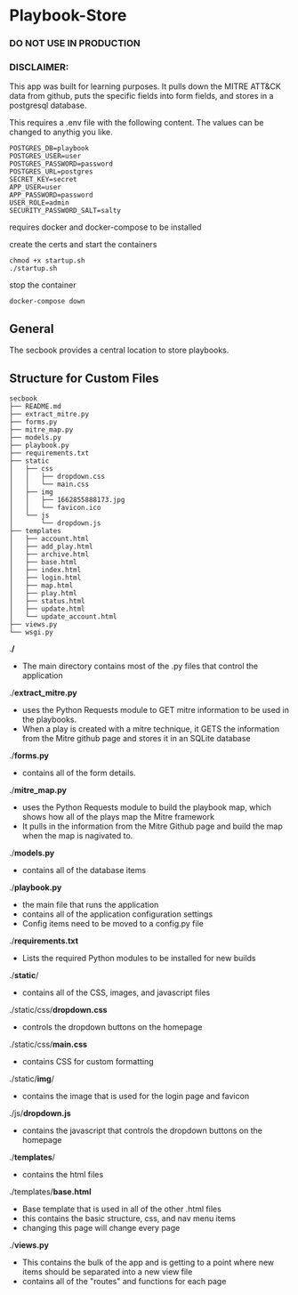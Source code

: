 # Playbook-Store
### DO NOT USE IN PRODUCTION 
### DISCLAIMER:
This app was built for learning purposes. It pulls down the MITRE ATT&CK data from github, puts the specific fields into form fields, and stores in a postgresql database. 

This requires a .env file with the following content. The values can be changed to anythig you like.
```
POSTGRES_DB=playbook
POSTGRES_USER=user
POSTGRES_PASSWORD=password
POSTGRES_URL=postgres
SECRET_KEY=secret
APP_USER=user
APP_PASSWORD=password
USER_ROLE=admin
SECURITY_PASSWORD_SALT=salty
```

requires docker and docker-compose to be installed

create the certs and start the containers

```
chmod +x startup.sh
./startup.sh
```

stop the container

```
docker-compose down
```
## General

The secbook provides a central location to store playbooks.

## Structure for Custom Files

```
secbook
├── README.md
├── extract_mitre.py
├── forms.py
├── mitre_map.py
├── models.py
├── playbook.py
├── requirements.txt
├── static
│   ├── css
│   │   ├── dropdown.css
│   │   └── main.css
│   ├── img
│   │   ├── 1662855888173.jpg
│   │   └── favicon.ico
│   └── js
│       └── dropdown.js
├── templates
│   ├── account.html
│   ├── add_play.html
│   ├── archive.html
│   ├── base.html
│   ├── index.html
│   ├── login.html
│   ├── map.html
│   ├── play.html
│   ├── status.html
│   ├── update.html
│   └── update_account.html
├── views.py
└── wsgi.py
```

.**/**

- The main directory contains most of the .py files that control the application

./**extract_mitre.py**

- uses the Python Requests module to GET mitre information to be used in the playbooks.
- When a play is created with a mitre technique, it GETS the information from the Mitre github page and stores it in an SQLite database

./**forms.py**

- contains all of the form details.

./**mitre_map.py**

- uses the Python Requests module to build the playbook map, which shows how all of the plays map the Mitre framework
- It pulls in the information from the Mitre Github page and build the map when the map is nagivated to.

./**models.py**

- contains all of the database items

./**playbook.py**

- the main file that runs the application
- contains all of the application configuration settings
- Config items need to be moved to a config.py file

./**requirements.txt**

- Lists the required Python modules to be installed for new builds

./**static**/

- contains all of the CSS, images, and javascript files

./static/css/**dropdown.css**

- controls the dropdown buttons on the homepage

./static/css/**main.css**

- contains CSS for custom formatting

./static/**img**/

- contains the image that is used for the login page and favicon

./js/**dropdown.js**

- contains the javascript that controls the dropdown buttons on the homepage

./**templates**/

- contains the html files

./templates/**base.html**

- Base template that is used in all of the other .html files
- this contains the basic structure, css, and nav menu items
- changing this page will change every page

./**views.py**

- This contains the bulk of the app and is getting to a point where new items should be separated into a new view file
- contains all of the "routes" and functions for each page

